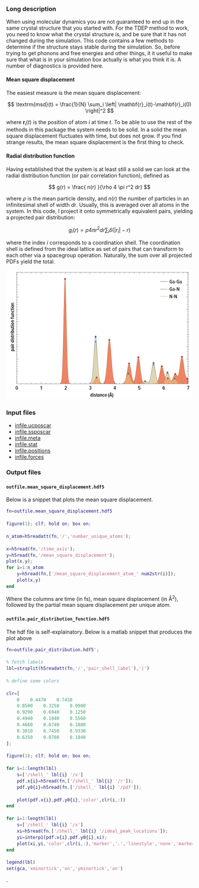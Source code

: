 
### Long description

When using molecular dynamics you are not guaranteed to end up in the same crystal structure that you started with. For the TDEP method to work, you need to know what the crystal structure is, and be sure that it has not changed during the simulation. This code contains a few methods to determine if the structure stays stable during the simulation. So, before trying to get phonons and free energies and other things, it it useful to make sure that what is in your simulation box actually is what you think it is. A number of diagnostics is provided here.

#### Mean square displacement

The easiest measure is the mean square displacement:

$$
\textrm{msd}(t) = \frac{1}{N} \sum_i \left| \mathbf{r}_i(t)-\mathbf{r}_i(0) \right|^2
$$

where $\mathbf{r}_i(t)$ is the position of atom $i$ at time $t$. To be able to use the rest of the methods in this package the system needs to be solid. In a solid the mean square displacement fluctuates with time, but does not grow. If you find strange results, the mean square displacement is the first thing to check.

#### Radial distribution function

Having established that the system is at least still a solid we can look at the radial distribution function (or pair correlation function), defined as

$$
g(r) = \frac{ n(r) }{\rho 4 \pi r^2 dr}
$$

where $\rho$ is the mean particle density, and $n(r)$ the number of particles in an infinitesimal shell of width $dr$. Usually, this is averaged over all atoms in the system. In this code, I project it onto symmetrically equivalent pairs, yielding a projected pair distribution:

$$
g_i(r) = {\rho 4 \pi r^2 dr} \sum_i \delta\left( \left|r_i\right|-r \right)
$$

where the index $i$ corresponds to a coordination shell. The coordination shell is defined from the ideal lattice as set of pairs that can transform to each other via a spacegroup operation. Naturally, the sum over all projected PDFs yield the total.

<center>
<img src="/media/gan_pair_distribution.png" width="500" />
</center>


### Input files

* [infile.ucposcar](../files.md#infile.ucposcar)
* [infile.ssposcar](../files.md#infile.ssposcar)
* [infile.meta](../files.md#infile.meta)
* [infile.stat](../files.md#infile.stat)
* [infile.positions](../files.md#infile.positions)
* [infile.forces](../files.md#infile.forces)

### Output files

#### `outfile.mean_square_displacement.hdf5`

Below is a snippet that plots the mean square displacement.

```matlab
fn=outfile.mean_square_displacement.hdf5

figure(1); clf; hold on; box on;

n_atom=h5readatt(fn,'/','number_unique_atoms');

x=h5read(fn,'/time_axis');
y=h5read(fn,'/mean_square_displacement');
plot(x,y);
for i=1:n_atom
    y=h5read(fn,['/mean_square_displacement_atom_' num2str(i)]);
    plot(x,y)
end
```

Where the columns are time (in fs), mean square displacement (in Å<sup>2</sup>), followed by the partial mean square displacement per unique atom.

#### `outfile.pair_distribution_function.hdf5`

The hdf file is self-explainatory. Below is a matlab snippet that produces the plot above

```matlab
fn=outfile.pair_distribution.hdf5';

% fetch labels
lbl=strsplit(h5readatt(fn,'/','pair_shell_label'),'|')

% define some colors

clr=[
    0    0.4470    0.7410
    0.8500    0.3250    0.0980
    0.9290    0.6940    0.1250
    0.4940    0.1840    0.5560
    0.4660    0.6740    0.1880
    0.3010    0.7450    0.9330
    0.6350    0.0780    0.1840
];

figure(1); clf; hold on; box on;

for i=1:length(lbl)
    s=['/shell_' lbl{i} '/x']
    pdf.x{i}=h5read(fn,['/shell_' lbl{i} '/r']);
    pdf.y0{i}=h5read(fn,['/shell_' lbl{i} '/pdf']);

    plot(pdf.x{i},pdf.y0{i},'color',clr(i,:))
end

for i=1:length(lbl)
    s=['/shell_' lbl{i} '/x']
    xi=h5read(fn,['/shell_' lbl{i} '/ideal_peak_locations']);
    yi=interp1(pdf.x{i},pdf.y0{i},xi);
    plot(xi,yi,'color',clr(i,:),'marker','.','linestyle','none','markersize',15)
end

legend(lbl)
set(gca,'xminortick','on','yminortick','on')
```
.

